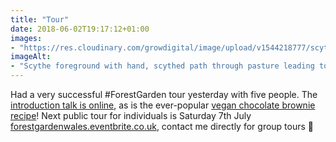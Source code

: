 ```yaml
---
title: "Tour"
date: 2018-06-02T19:17:12+01:00
images: 
- "https://res.cloudinary.com/growdigital/image/upload/v1544218777/scythe-41796487824.jpg"
imageAlt: 
- "Scythe foreground with hand, scythed path through pasture leading to gate in distance, trees at end"
---
```


Had a very successful #ForestGarden tour yesterday with five people. The [introduction talk is online](https://www.forestgarden.wales/talks/intro/#1), as is the ever-popular [vegan chocolate brownie recipe](http://simp.ly/publish/L624C8)! Next public tour for individuals is Saturday 7th July [forestgardenwales.eventbrite.co.uk](https://forestgardenwales.eventbrite.co.uk/), contact me directly for group tours 🙂
